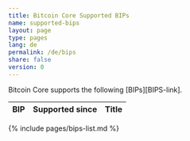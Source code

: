 ```yaml
---
title: Bitcoin Core Supported BIPs
name: supported-bips
layout: page
type: pages
lang: de
permalink: /de/bips
share: false
version: 0
---
```

Bitcoin Core supports the following [BIPs][BIPS-link].

| BIP |Supported since| Title |
|-----|---------------|-------|
{% include pages/bips-list.md %}
